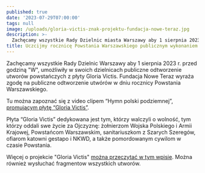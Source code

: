 ```yaml
---
published: true
date: '2023-07-29T07:00:00'
tags: null
image: /uploads/gloria-victis-znak-projektu-fundacja-nowe-teraz.jpg
description: >-
  Zachęcamy wszystkie Rady Dzielnic miasta Warszawy aby 1 sierpnia 2023 r. przed godziną "W", umożliwiły w swoich dzielnicach publiczne odtworzenie utworów powstańczych z płyty Gloria Victis.
title: Uczcijmy rocznicę Powstania Warszawskiego publicznym wykonaniem pieśni powstańczych
---
```


Zachęcamy wszystkie Rady Dzielnic Warszawy aby 1 sierpnia 2023 r. przed godziną "W", umożliwiły w swoich dzielnicach publiczne odtworzenie utworów powstańczych z płyty Gloria Victis. Fundacja Nowe Teraz wyraża zgodę na publiczne odtworzenie utwórów w dniu rocznicy Powstania Warszawskiego. 

Tu można zapoznać się z video clipem “Hymn polski podziemnej”, [promującym płytę “Gloria Victis”](https://www.noweteraz.pl/blog/hymn-polski-podziemnej-projekt-gloria-victis/).

Płyta “Gloria Victis” dedykowana jest tym, którzy walczyli o wolność, tym którzy oddali swe życie za Ojczyznę: żołnierzom Wojska Polskiego i Armii Krajowej, Powstańcom Warszawskim, sanitariuszkom z Szarych Szeregów, ofiarom katowni gestapo i NKWD, a także pomordowanym cywilom w czasie Powstania.

Więcej o projekcie "Gloria Victis" [można przeczytać w tym wpisie](https://www.noweteraz.pl/projekty/gloria-victis/). Można również wysłuchać fragmentow wszystkich utworów.

